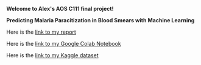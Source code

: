 **Welcome to Alex's AOS C111 final project!** 

**Predicting Malaria Paracitization in Blood Smears with Machine Learning**

Here is the [link to my report](https://docs.google.com/document/d/1WLO_isLUNnxPzU0TJxiFpjXGLknhxSkkWxcDnG-spxk/edit?usp=sharing)

Here is the [link to my Google Colab Notebook](https://colab.research.google.com/drive/15l-aj4kijTNU00Zl14fzNjYQNGaOvj-5?sharing)

Here is the [link to my Kaggle dataset](https://www.kaggle.com/datasets/sagnikmazumder37/malaria-cell-imagesshuffled-and-split)
